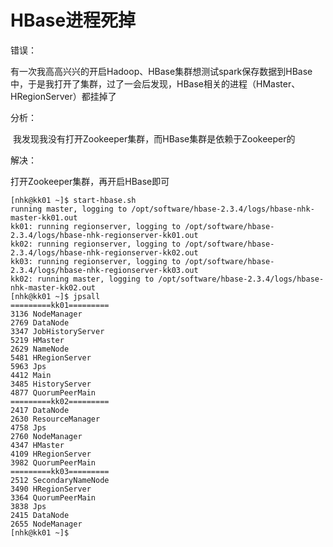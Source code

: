 # HBase进程死掉

错误：

​	有一次我高高兴兴的开启Hadoop、HBase集群想测试spark保存数据到HBase中，于是我打开了集群，过了一会后发现，HBase相关的进程（HMaster、HRegionServer）都挂掉了

分析：

​	我发现我没有打开Zookeeper集群，而HBase集群是依赖于Zookeeper的

解决：

打开Zookeeper集群，再开启HBase即可

```shell
[nhk@kk01 ~]$ start-hbase.sh 
running master, logging to /opt/software/hbase-2.3.4/logs/hbase-nhk-master-kk01.out
kk01: running regionserver, logging to /opt/software/hbase-2.3.4/logs/hbase-nhk-regionserver-kk01.out
kk02: running regionserver, logging to /opt/software/hbase-2.3.4/logs/hbase-nhk-regionserver-kk02.out
kk03: running regionserver, logging to /opt/software/hbase-2.3.4/logs/hbase-nhk-regionserver-kk03.out
kk02: running master, logging to /opt/software/hbase-2.3.4/logs/hbase-nhk-master-kk02.out
[nhk@kk01 ~]$ jpsall 
=========kk01=========
3136 NodeManager
2769 DataNode
3347 JobHistoryServer
5219 HMaster
2629 NameNode
5481 HRegionServer
5963 Jps
4412 Main
3485 HistoryServer
4877 QuorumPeerMain
=========kk02=========
2417 DataNode
2630 ResourceManager
4758 Jps
2760 NodeManager
4347 HMaster
4109 HRegionServer
3982 QuorumPeerMain
=========kk03=========
2512 SecondaryNameNode
3490 HRegionServer
3364 QuorumPeerMain
3838 Jps
2415 DataNode
2655 NodeManager
[nhk@kk01 ~]$ 
```

